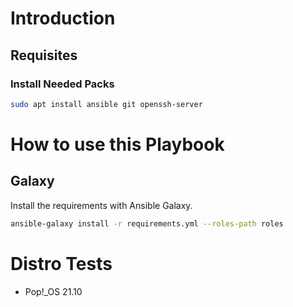 # Introduction
## Requisites
### Install Needed Packs
```bash
sudo apt install ansible git openssh-server
```
# How to use this Playbook
## Galaxy
Install the requirements with Ansible Galaxy.

```bash
ansible-galaxy install -r requirements.yml --roles-path roles
```
# Distro Tests
- Pop!_OS 21.10